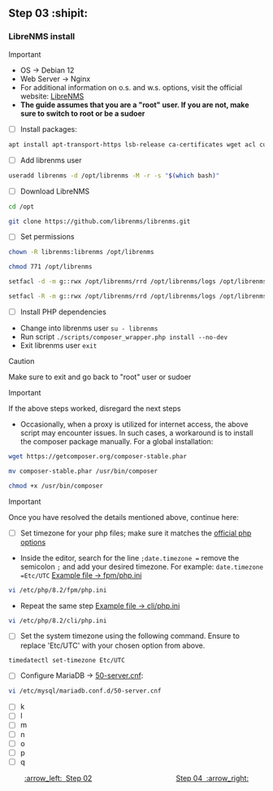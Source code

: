 ## Step 03 :shipit:
### LibreNMS install

> [!IMPORTANT]
> - OS -> Debian 12
> - Web Server -> Nginx
> - For additional information on o.s. and w.s. options, visit the official website: [LibreNMS](https://www.librenms.org/)
> - **The guide assumes that you are a "root" user. If you are not, make sure to switch to root or be a sudoer**

- [ ] Install packages:
```bash
apt install apt-transport-https lsb-release ca-certificates wget acl curl fping git graphviz imagemagick mariadb-client mariadb-server mtr-tiny nginx-full nmap php8.2-cli php8.2-curl php8.2-fpm php8.2-gd php8.2-gmp php8.2-mbstring php8.2-mysql php8.2-snmp php8.2-xml php8.2-zip python3-dotenv python3-pymysql python3-redis python3-setuptools python3-systemd python3-pip rrdtool snmp snmpd unzip whois -y
```
- [ ] Add librenms user
```bash
useradd librenms -d /opt/librenms -M -r -s "$(which bash)"
```
- [ ] Download LibreNMS
```bash
cd /opt
```
```bash
git clone https://github.com/librenms/librenms.git
```
- [ ] Set permissions
```bash
chown -R librenms:librenms /opt/librenms
```
```bash
chmod 771 /opt/librenms
```
```bash
setfacl -d -m g::rwx /opt/librenms/rrd /opt/librenms/logs /opt/librenms/bootstrap/cache/ /opt/librenms/storage/
```
```bash
setfacl -R -m g::rwx /opt/librenms/rrd /opt/librenms/logs /opt/librenms/bootstrap/cache/ /opt/librenms/storage/
```
- [ ] Install PHP dependencies
- Change into librenms user ``` su - librenms ```
- Run script ``` ./scripts/composer_wrapper.php install --no-dev ```
- Exit librenms user ``` exit ```
> [!CAUTION]
> Make sure to exit and go back to "root" user or sudoer

> [!IMPORTANT]
> If the above steps worked, disregard the next steps
 - Occasionally, when a proxy is utilized for internet access, the above script may encounter issues. In such cases, a workaround is to install the composer package manually. For a global installation:
```bash
wget https://getcomposer.org/composer-stable.phar
```
```bash
mv composer-stable.phar /usr/bin/composer
```
```bash
chmod +x /usr/bin/composer
```
> [!IMPORTANT]
> Once you have resolved the details mentioned above, continue here:
- [ ] Set timezone for your php files; make sure it matches the [official php options](https://www.php.net/manual/en/timezones.php)
- Inside the editor, search for the line ``` ;date.timezone = ``` remove the semicolon ``` ; ``` and add your desired timezone. For example: ``` date.timezone =Etc/UTC ``` [Example file -> fpm/php.ini](Resources/fpm/php.ini)
```bash
vi /etc/php/8.2/fpm/php.ini
```
- Repeat the same step [Example file -> cli/php.ini](Resources/cli/php.ini)
```bash
vi /etc/php/8.2/cli/php.ini
```
- [ ] Set the system timezone using the following command. Ensure to replace 'Etc/UTC' with your chosen option from above.
```bash
timedatectl set-timezone Etc/UTC
```
- [ ] Configure MariaDB -> [50-server.cnf](Resources/50-server.cnf):
```bash
vi /etc/mysql/mariadb.conf.d/50-server.cnf
```
- [ ] k
- [ ] l
- [ ] m
- [ ] n
- [ ] o
- [ ] p
- [ ] q

<p align="center"> <a href="Step_02.md">:arrow_left:&nbsp;&nbsp;Step 02</a> &nbsp;&nbsp;&nbsp;&nbsp;&nbsp;&nbsp;&nbsp;&nbsp;&nbsp;&nbsp;&nbsp;&nbsp;&nbsp;&nbsp;&nbsp;&nbsp;&nbsp;&nbsp;&nbsp;&nbsp;&nbsp;&nbsp;&nbsp;&nbsp;&nbsp;&nbsp;&nbsp;&nbsp;&nbsp;&nbsp;&nbsp;&nbsp;&nbsp;&nbsp;&nbsp;&nbsp;&nbsp;&nbsp;&nbsp;&nbsp;  <a href="Step_04.md">Step 04&nbsp; :arrow_right:</a></p>
